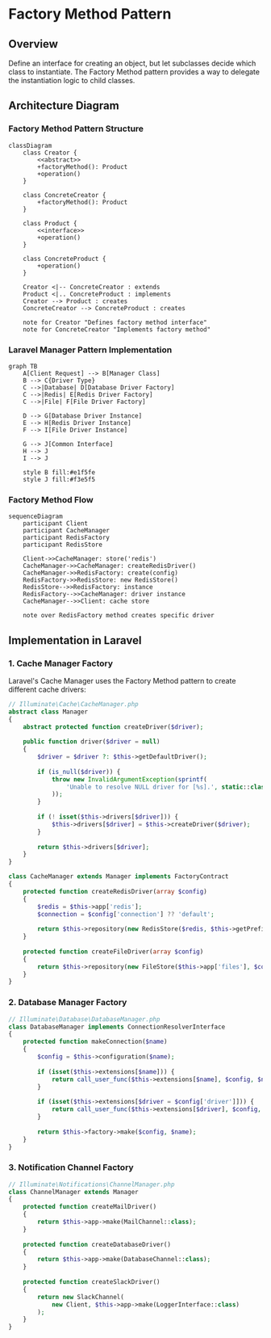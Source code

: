 # Factory Method Pattern

## Overview

Define an interface for creating an object, but let subclasses decide which class to instantiate. The Factory Method pattern provides a way to delegate the instantiation logic to child classes.

## Architecture Diagram

### Factory Method Pattern Structure

```mermaid
classDiagram
    class Creator {
        <<abstract>>
        +factoryMethod(): Product
        +operation()
    }
    
    class ConcreteCreator {
        +factoryMethod(): Product
    }
    
    class Product {
        <<interface>>
        +operation()
    }
    
    class ConcreteProduct {
        +operation()
    }
    
    Creator <|-- ConcreteCreator : extends
    Product <|.. ConcreteProduct : implements
    Creator --> Product : creates
    ConcreteCreator --> ConcreteProduct : creates
    
    note for Creator "Defines factory method interface"
    note for ConcreteCreator "Implements factory method"
```

### Laravel Manager Pattern Implementation

```mermaid
graph TB
    A[Client Request] --> B[Manager Class]
    B --> C{Driver Type}
    C -->|Database| D[Database Driver Factory]
    C -->|Redis| E[Redis Driver Factory]
    C -->|File| F[File Driver Factory]
    
    D --> G[Database Driver Instance]
    E --> H[Redis Driver Instance]
    F --> I[File Driver Instance]
    
    G --> J[Common Interface]
    H --> J
    I --> J
    
    style B fill:#e1f5fe
    style J fill:#f3e5f5
```

### Factory Method Flow

```mermaid
sequenceDiagram
    participant Client
    participant CacheManager
    participant RedisFactory
    participant RedisStore
    
    Client->>CacheManager: store('redis')
    CacheManager->>CacheManager: createRedisDriver()
    CacheManager->>RedisFactory: create(config)
    RedisFactory->>RedisStore: new RedisStore()
    RedisStore-->>RedisFactory: instance
    RedisFactory-->>CacheManager: driver instance
    CacheManager-->>Client: cache store
    
    note over RedisFactory method creates specific driver
```

## Implementation in Laravel

### 1. Cache Manager Factory

Laravel's Cache Manager uses the Factory Method pattern to create different cache drivers:

```php
// Illuminate\Cache\CacheManager.php
abstract class Manager
{
    abstract protected function createDriver($driver);
    
    public function driver($driver = null)
    {
        $driver = $driver ?: $this->getDefaultDriver();
        
        if (is_null($driver)) {
            throw new InvalidArgumentException(sprintf(
                'Unable to resolve NULL driver for [%s].', static::class
            ));
        }
        
        if (! isset($this->drivers[$driver])) {
            $this->drivers[$driver] = $this->createDriver($driver);
        }
        
        return $this->drivers[$driver];
    }
}

class CacheManager extends Manager implements FactoryContract
{
    protected function createRedisDriver(array $config)
    {
        $redis = $this->app['redis'];
        $connection = $config['connection'] ?? 'default';
        
        return $this->repository(new RedisStore($redis, $this->getPrefix($config), $connection));
    }
    
    protected function createFileDriver(array $config)
    {
        return $this->repository(new FileStore($this->app['files'], $config['path']));
    }
}
```

### 2. Database Manager Factory

```php
// Illuminate\Database\DatabaseManager.php
class DatabaseManager implements ConnectionResolverInterface
{
    protected function makeConnection($name)
    {
        $config = $this->configuration($name);
        
        if (isset($this->extensions[$name])) {
            return call_user_func($this->extensions[$name], $config, $name);
        }
        
        if (isset($this->extensions[$driver = $config['driver']])) {
            return call_user_func($this->extensions[$driver], $config, $name);
        }
        
        return $this->factory->make($config, $name);
    }
}
```

### 3. Notification Channel Factory

```php
// Illuminate\Notifications\ChannelManager.php
class ChannelManager extends Manager
{
    protected function createMailDriver()
    {
        return $this->app->make(MailChannel::class);
    }
    
    protected function createDatabaseDriver()
    {
        return $this->app->make(DatabaseChannel::class);
    }
    
    protected function createSlackDriver()
    {
        return new SlackChannel(
            new Client, $this->app->make(LoggerInterface::class)
        );
    }
}
```